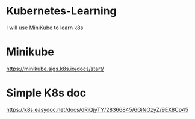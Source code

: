 # Kubernetes-Learning
I will use MiniKube to learn k8s
# Minikube
https://minikube.sigs.k8s.io/docs/start/
# Simple K8s doc
https://k8s.easydoc.net/docs/dRiQjyTY/28366845/6GiNOzyZ/9EX8Cp45
